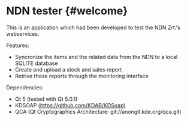 NDN tester	{#welcome}
=====================

This is an application which had been developed to test the NDN Zrt.'s webservices.

Features:
 - Syncronize the items and the related data from the NDN to a local SQLITE database
 - Create and upload a stock and sales report
 - Retrive these reports through the monitoring interface

Dependencies:
 - Qt 5 (tested with Qt 5.0.1)
 - KDSOAP (https://github.com/KDAB/KDSoap)
 - QCA (Qt Cryptographics Architecture: git://anongit.kde.org/qca.git) 
 
